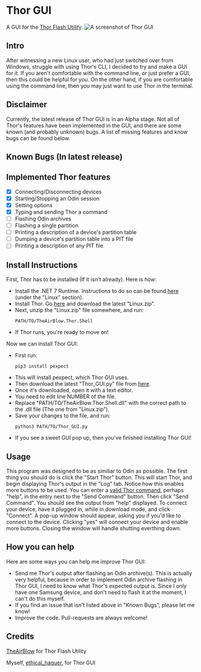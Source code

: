 # Thor GUI
A GUI for the [Thor Flash Utility](https://github.com/Samsung-Loki/Thor).
![A screenshot of Thor GUI](https://github.com/ethical-haquer/Thor_GUI/assets/141518185/cfc1490e-91be-40b2-bb17-5b767a41dacc)

## Intro
After witnessing a new Linux user, who had just switched over from Windows, struggle with using Thor's CLI, I decided to try and make a GUI for it. If you aren't comfortable with the command line, or just prefer a GUI, then this could be helpful for you. On the other hand, if you are comfortable using the command line, then you may just want to use Thor in the terminal.

## Disclaimer
Currently, the latest release of Thor GUI is in an Alpha stage. Not all of Thor's features have been implemented in the GUI, and there are some known (and probably unknown) bugs. A list of missing features and know bugs can be found below.

## Known Bugs (In latest release)


## Implemented Thor features
- [x] Connecting/Disconnecting devices
- [x] Starting/Stopping an Odin session
- [x] Setting options
- [x] Typing and sending Thor a command
- [ ] Flashing Odin archives
- [ ] Flashing a single partition
- [ ] Printing a description of a device's partition table
- [ ] Dumping a device's partition table into a PIT file
- [ ] Printing a description of any PIT file

## Install Instructions
First, Thor has to be installed (If it isn't already). Here is how:
+ Install the .NET 7 Runtime. Instructions to do so can be found [here](https://learn.microsoft.com/en-us/dotnet/core/install/) (under the "Linux" section).
+ Install Thor. Go [here](https://github.com/Samsung-Loki/Thor/releases) and download the latest "Linux.zip".
+ Next, unzip the "Linux.zip" file somewhere, and run:
  ```
  PATH/TO/TheAirBlow.Thor.Shell
  ```
+ If Thor runs, you're ready to move on!

Now we can install Thor GUI:
+ First run:
  ```
  pip3 install pexpect
  ```
+ This will install pexpect, which Thor GUI uses.
+ Then download the latest "Thor_GUI.py" file from [here]().
+ Once it's downloaded, open it with a text editor.
+ You need to edit line NUMBER of the file.
+ Replace "PATH/TO/TheAirBlow.Thor.Shell.dll" with the correct path to the .dll file (The one from "Linux.zip").
+ Save your changes to the file, and run:
  ```
  python3 PATH/TO/Thor_GUI.py
  ```
+ If you see a sweet GUI pop up, then you've finished installing Thor GUI!

## Usage
This program was designed to be as similiar to Odin as possible. The first thing you should do is click the "Start Thor" button. This will start Thor, and begin displaying Thor's output in the "Log" tab. Notice how this enables more buttons to be used. You can enter a [valid Thor command](https://github.com/Samsung-Loki/Thor#current-list-of-commands), perhaps "help", in the entry next to the "Send Command" button. Then click "Send Command". You should see the output from "help" displayed. To connect your device, have it plugged in, while in download mode, and click "Connect". A pop-up window should appear, asking you if you'd like to connect to the device. Clicking "yes" will connect your device and enable more buttons. Closing the window will handle shutting everthing down.

## How you can help
Here are some ways you can help me improve Thor GUI:
+ Send me Thor's output after flashing an Odin archive(s). This is actually very helpful, because in order to implement Odin archive flashing in Thor GUI, I need to know what Thor's expected output is. Since I only have one Samsung device, and don't need to flash it at the moment, I can't do this myself.
+ If you find an issue that isn't listed above in "Known Bugs", please let me know!
+ Improve the code. Pull-requests are always welcome!

## Credits
[TheAirBlow](https://github.com/theairblow) for Thor Flash Utility

Myself, [ethical_haquer](https://github.com/ethical-haquer), for Thor GUI

